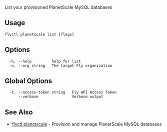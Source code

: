 List your provisioned PlanetScale MySQL databases

## Usage
~~~
flyctl planetscale list [flags]
~~~

## Options

~~~
  -h, --help         help for list
  -o, --org string   The target Fly organization
~~~

## Global Options

~~~
  -t, --access-token string   Fly API Access Token
      --verbose               Verbose output
~~~

## See Also

* [flyctl planetscale](/docs/flyctl/planetscale/)	 - Provision and manage PlanetScale MySQL databases


